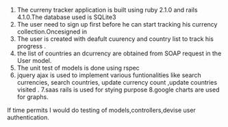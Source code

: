 1. The curreny tracker application is built using ruby 2.1.0 and rails 4.1.0.The database used is SQLite3
2. The user need to sign up first before he can start tracking his currency collection.Oncesigned in
3. The user is created with deafult cuurency and country list to track his progress .
4. the list of countries an dcurrency are obtained from SOAP request in the User model.
5. The unit test of models is done using rspec
6. jquery ajax is used to implement various funtionalities like search currencies, search countries, update currency count ,update countries visited .
7.saas rails is used for stying purpose
8.google charts are used for  graphs.


If time permits I would do testing of models,controllers,devise user authentication.


